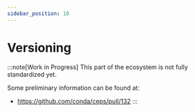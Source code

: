 ```yaml
---
sidebar_position: 10
---
```


# Versioning

:::note[Work in Progress]
This part of the ecosystem is not fully standardized yet.

Some preliminary information can be found at:
- https://github.com/conda/ceps/pull/132
:::
